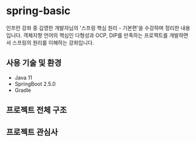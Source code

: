 # spring-basic
인프런 강좌 중 김영한 개발자님의 '스프링 핵심 원리 - 기본편'을 수강하며 정리한 내용입니다.
객체지향 언어의 핵심인 다형성과 OCP, DIP를 만족하는 프로젝트를 개발하면서 스프링의 원리를 이해하는 강좌입니다.

## 사용 기술 및 환경
- Java 11
- SpringBoot 2.5.0
- Gradle

## 프로젝트 전체 구조

## 프로젝트 관심사
